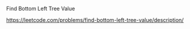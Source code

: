 Find Bottom Left Tree Value

https://leetcode.com/problems/find-bottom-left-tree-value/description/
